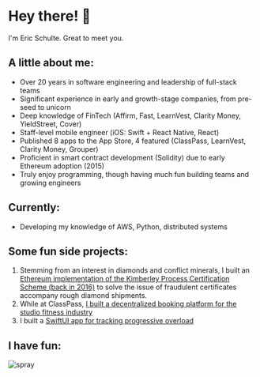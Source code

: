 # Hey there! 👋
I'm Eric Schulte. Great to meet you.

## A little about me:
- Over 20 years in software engineering and leadership of full-stack teams
- Significant experience in early and growth-stage companies, from pre-seed to unicorn
- Deep knowledge of FinTech (Affirm, Fast, LearnVest, Clarity Money, YieldStreet, Cover)
- Staff-level mobile engineer (iOS: Swift + React Native, React)
- Published 8 apps to the App Store, 4 featured (ClassPass, LearnVest, Clarity Money, Grouper)
- Proficient in smart contract development (Solidity) due to early Ethereum adoption (2015)
- Truly enjoy programming, though having much fun building teams and growing engineers

## Currently:
- Developing my knowledge of AWS, Python, distributed systems

## Some fun side projects:
1. Stemming from an interest in diamonds and conflict minerals, I built an [Ethereum implementation of the Kimberley Process Certification Scheme (back in 2016)](https://github.com/triage/KPCSEthereum) to solve the issue of fraudulent certificates accompany rough diamond shipments.
2. While at ClassPass, [I built a decentralized booking platform for the studio fitness industry](https://github.com/triage/Jumbo)
3. I built a [SwiftUI app for tracking progressive overload](https://github.com/triage/Heavier)

## I have fun:
![spray](https://user-images.githubusercontent.com/160455/224382726-50e2ceb2-4fd3-4730-b1f5-fed9b2ebc4bf.jpg)
